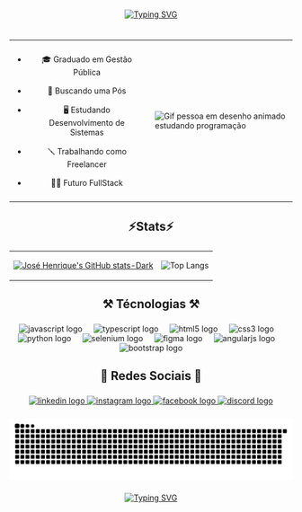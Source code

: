 ###

<div align="center">
  <a href="https://git.io/typing-svg"><img src="https://readme-typing-svg.demolab.com?font=Fira+Code&weight=700&size=32&pause=1000&center=true&width=800&lines=Ol%C3%A1+%F0%9F%91%8B!+Eu+sou+Jos%C3%A9+Alves..;Seja+muito+bem+vindo+%F0%9F%91%8B.+Ao+meu+perfil..;Ultimamente+atuando+como..;%F0%9F%96%A5%EF%B8%8F+Desenvolvedor+front-end." alt="Typing SVG" /></a>
</div>

###


<div style="display: flex; justify-content: center;">

  

  <div style="flex: 1;">
    
  </div>
</div>

<table>
  <tr>
    <td width="50%" style="text-align: center">
      <ul>
        <li style="padding: 8px;">🎓 Graduado em Gestão Pública
        <li style="padding: 8px;">💭 Buscando uma Pós
        <li style="padding: 8px;">🖥️ Estudando Desenvolvimento de Sistemas
        <li style="padding: 8px;">🪛 Trabalhando como Freelancer
        <li style="padding: 8px;">👨‍💻 Futuro FullStack
      </ul>
    </td>
    <td><img width="100%" src="https://clubedosgeeks.com.br/wp-content/uploads/2016/01/dormrm.gif" alt="Gif pessoa em desenho animado estudando programação"/></td>
  </tr>
</table>

###

<h2 align="center">⚡Stats⚡</h2>

###

<table align="center">
  <tr>
    <td>
      
  [![José Henrique's GitHub stats-Dark](https://github-readme-stats.vercel.app/api?username=JoseAlvesdev&show_icons=true&bg_color=00000000&card_width=600)](https://github.com/anuraghazra/github-readme-stats#gh-dark-mode-only)
    </td>
    <td>
  ![Top Langs](https://github-readme-stats.vercel.app/api/top-langs/?username=JoseAlvesdev&layout=compact&bg_color=00000000&card_width=400)
    </td>
  </tr>
</table>
<div >

  

  

</div>

###

<h2 align="center">⚒️ Técnologias ⚒️</h2>

###

<div align="center">
  <img src="https://skillicons.dev/icons?i=js" height="48" alt="javascript logo"  />
  <img width="12" />
  <img src="https://skillicons.dev/icons?i=ts" height="48" alt="typescript logo"  />
  <img width="12" />
  <img src="https://skillicons.dev/icons?i=html" height="48" alt="html5 logo"  />
  <img width="12" />
  <img src="https://skillicons.dev/icons?i=css" height="48" alt="css3 logo"  />
  <img width="12" />
  <img src="https://skillicons.dev/icons?i=py" height="48" alt="python logo"  />
  <img width="12" />
  <img src="https://skillicons.dev/icons?i=selenium" height="48" alt="selenium logo"  />
  <img width="12" />
  <img src="https://skillicons.dev/icons?i=figma" height="48" alt="figma logo"  />
  <img width="12" />
  <img src="https://skillicons.dev/icons?i=angular" height="48" alt="angularjs logo"  />
  <img width="12" />
  <img src="https://skillicons.dev/icons?i=bootstrap" height="48" alt="bootstrap logo"  />
</div>

###

<h2 align="center">🍒 Redes Sociais 🍒</h2>

###

<div align="center">
  <a href="https://www.linkedin.com/in/josé-alves-9b6134205" target="_blank">
    <img src="https://raw.githubusercontent.com/maurodesouza/profile-readme-generator/master/src/assets/icons/social/linkedin/default.svg" width="52" height="40" alt="linkedin logo"  />
  </a>
  <a href="https://www.instagram.com/_henrjos/" target="_blank">
    <img src="https://raw.githubusercontent.com/maurodesouza/profile-readme-generator/master/src/assets/icons/social/instagram/default.svg" width="52" height="40" alt="instagram logo"  />
  </a>
  <a href="https://www.facebook.com/profile.php?id=100011302962408" target="_blank">
    <img src="https://raw.githubusercontent.com/maurodesouza/profile-readme-generator/master/src/assets/icons/social/facebook/default.svg" width="52" height="40" alt="facebook logo"  />
  </a>
  <a href="https://discord.com/invite/Tyc5Mf4xgw" target="_blank">
    <img src="https://raw.githubusercontent.com/maurodesouza/profile-readme-generator/master/src/assets/icons/social/discord/default.svg" width="52" height="40" alt="discord logo"  />
  </a>
</div>

###

<picture align="center">
  <source media="(prefers-color-scheme: dark)" srcset="https://raw.githubusercontent.com/JoseAlvesdev/JoseAlvesdev/output/github-contribution-grid-snake-dark.svg">
  <source media="(prefers-color-scheme: light)" srcset="https://raw.githubusercontent.com/JoseAlvesdev/JoseAlvesdev/output/github-contribution-grid-snake-dark.svg">
  <img align="center" alt="github contribution grid snake animation" src="https://raw.githubusercontent.com/JoseAlvesdev/JoseAlvesdev/output/github-contribution-grid-snake.svg">
</picture>

###

<div align="center">
  <a href="https://git.io/typing-svg"><img src="https://readme-typing-svg.demolab.com?font=Fira+Code&weight=700&size=32&pause=1000&center=true&width=600&lines=%F0%9F%91%8B+Obrigado+pela+aten%C3%A7%C3%A3o!" alt="Typing SVG" /></a>
<div>

###
